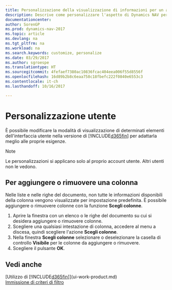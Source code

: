 ```yaml
---
title: Personalizzazione della visualizzazione di informazioni per un account utente
description: Descrive come personalizzare l'aspetto di Dynamics NAV per il proprio account utente.
documentationcenter: 
author: SorenGP
ms.prod: dynamics-nav-2017
ms.topic: article
ms.devlang: na
ms.tgt_pltfrm: na
ms.workload: na
ms.search.keywords: customize, personalize
ms.date: 03/29/2017
ms.author: sgroespe
ms.translationtype: HT
ms.sourcegitcommit: 4fefaef7380ac10836fcac404eea006f55d8556f
ms.openlocfilehash: 16d89b2b8c6eaa758c18fbefc222f0840e6553c3
ms.contentlocale: it-ch
ms.lasthandoff: 10/16/2017

---
```

# <a name="user-personalization"></a>Personalizzazione utente
È possibile modificare la modalità di visualizzazione di determinati elementi dell'interfaccia utente nella versione di [!INCLUDE[d365fin](includes/d365fin_md.md)] per adattarla meglio alle proprie esigenze.

> [!NOTE]  
>   Le personalizzazioni si applicano solo al proprio account utente. Altri utenti non le vedono.

## <a name="to-add-or-remove-a-column"></a>Per aggiungere o rimuovere una colonna
Nelle liste e nelle righe del documento, non tutte le informazioni disponibili della colonna vengono visualizzate per impostazione predefinita. È possibile aggiungere o rimuovere colonne con la funzione **Scegli colonne**.

1. Aprire la finestra con un elenco o le righe del documento su cui si desidera aggiungere o rimuovere colonne.
2. Scegliere una qualsiasi intestazione di colonna, accedere al menu a discesa, quindi scegliere l'azione **Scegli colonne**.
3. Nella finestra **Scegli colonne** selezionare o deselezionare la casella di controllo **Visibile** per le colonne da aggiungere o rimuovere.
4. Scegliere il pulsante **OK**.

## <a name="see-also"></a>Vedi anche
[Utilizzo di [!INCLUDE[d365fin](includes/d365fin_md.md)]](ui-work-product.md)  
[Immissione di criteri di filtro](ui-enter-criteria-filters.md)

